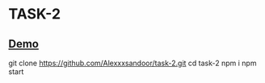 # TASK-2
## [Demo](https://alexxxsandoor.github.io/task-2)

git clone https://github.com/Alexxxsandoor/task-2.git
cd task-2
npm i
npm start
